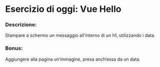 # Esercizio di oggi: Vue Hello


### Descrizione:

Stampare a schermo un messaggio all’interno di un h1, utilizzando i data.

### Bonus:

Aggiungere alla pagina un’immagine, presa anch’essa da un data.